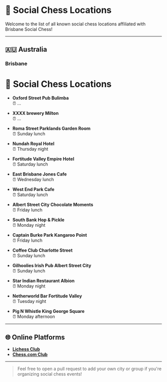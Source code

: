 # 📍 Social Chess Locations

Welcome to the list of all known social chess locations affiliated with Brisbane Social Chess!

---

## 🇦🇺 Australia

### Brisbane

# 📍 Social Chess Locations

- **Oxford Street Pub Bulimba**  
  ⏰ ...

- **XXXX brewery Milton**  
  ⏰ ...

- **Roma Street Parklands Garden Room**  
  ⏰ Sunday lunch

- **Nundah Royal Hotel**  
  ⏰ Thursday night

- **Fortitude Valley Empire Hotel**  
  ⏰ Saturday lunch

- **East Brisbane Jones Cafe**  
  ⏰ Wednesday lunch

- **West End Park Cafe**  
  ⏰ Saturday lunch

- **Albert Street City Chocolate Moments**  
  ⏰ Friday lunch

- **South Bank Hop & Pickle**  
  ⏰ Monday night

- **Captain Burke Park Kangaroo Point**  
  ⏰ Friday lunch

- **Coffee Club Charlotte Street**  
  ⏰ Sunday lunch

- **Gilhoolies Irish Pub Albert Street City**  
  ⏰ Sunday lunch

- **Star Indian Restaurant Albion**  
  ⏰ Monday night

- **Netherworld Bar Fortitude Valley**  
  ⏰ Tuesday night

- **Pig N Whistle King George Square**  
  ⏰ Monday afternoon

---

## 🌐 Online Platforms

- **[Lichess Club](https://lichess.org/team/brisbane-social-chess)**  
- **[Chess.com Club](https://www.chess.com/club/brisbane-social-chess)**

---

> Feel free to open a pull request to add your own city or group if you're organizing social chess events!

